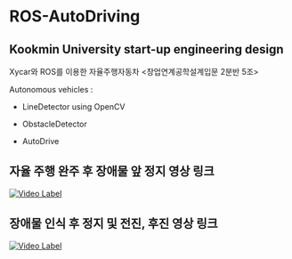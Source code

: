 # ROS-AutoDriving

## Kookmin University start-up engineering design

Xycar와 ROS를 이용한 자율주행자동차
<창업연계공학설계입문 2분반 5조>


Autonomous vehicles :

- LineDetector using OpenCV

- ObstacleDetector

- AutoDrive

## 자율 주행 완주 후 장애물 앞 정지 영상 링크
[![Video Label](http://img.youtube.com/vi/JnRaTO2-fpo/2.jpg)](https://www.youtube.com/watch?v=JnRaTO2-fpo?t=0s)

## 장애물 인식 후 정지 및 전진, 후진 영상 링크
[![Video Label](https://img.youtube.com/vi/PnGc0I-nOdQ/0.jpg)](https://youtu.be/PnGc0I-nOdQ)
